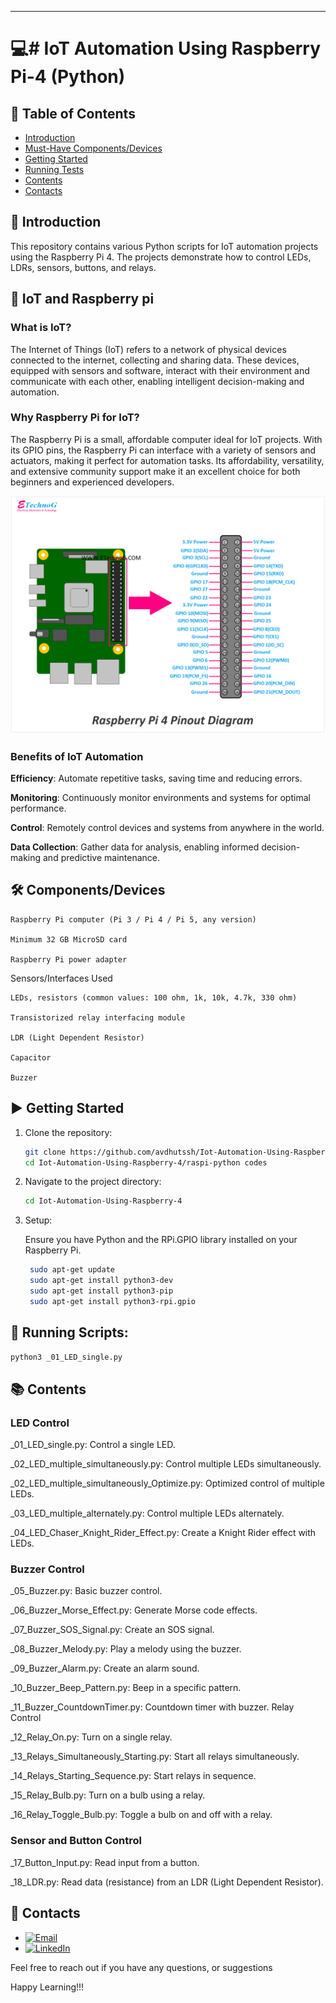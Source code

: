 <!--
    #/**
    # * @author Avdhut Shirgaonkar
    # * Email: avdhut.ssh@gmail.com
    # * LinkedIn: https://www.linkedin.com/in/avdhut-shirgaonkar-811243136/
    # */
    #/***************************************************/
-->

---

# 💻# IoT Automation Using Raspberry Pi-4 (Python)

## 📑 Table of Contents

- [Introduction](#introduction)
- [Must-Have Components/Devices](#components/devices)
- [Getting Started](#getting-started)
- [Running Tests](#running-tests)
- [Contents](#contents)
- [Contacts](#contacts)

## 📖 Introduction

This repository contains various Python scripts for IoT automation projects using the Raspberry Pi 4. The projects demonstrate how to control LEDs, LDRs, sensors, buttons, and relays.

## 🍓 IoT and Raspberry pi

### What is IoT?

The Internet of Things (IoT) refers to a network of physical devices connected to the internet, collecting and sharing data. These devices, equipped with sensors and software, interact with their environment and communicate with each other, enabling intelligent decision-making and automation.

### Why Raspberry Pi for IoT?

The Raspberry Pi is a small, affordable computer ideal for IoT projects. With its GPIO pins, the Raspberry Pi can interface with a variety of sensors and actuators, making it perfect for automation tasks. Its affordability, versatility, and extensive community support make it an excellent choice for both beginners and experienced developers.

![alt text](./misc/Raspberry%20Pi%204%20Pinout%20Diagram%20and%20terminals.png "Pinout diagram")

### Benefits of IoT Automation

**Efficiency**: Automate repetitive tasks, saving time and reducing errors.

**Monitoring**: Continuously monitor environments and systems for optimal performance.

**Control**: Remotely control devices and systems from anywhere in the world.

**Data Collection**: Gather data for analysis, enabling informed decision-making and predictive maintenance.

## 🛠️ Components/Devices

    Raspberry Pi computer (Pi 3 / Pi 4 / Pi 5, any version)

    Minimum 32 GB MicroSD card

    Raspberry Pi power adapter

Sensors/Interfaces Used

    LEDs, resistors (common values: 100 ohm, 1k, 10k, 4.7k, 330 ohm)

    Transistorized relay interfacing module

    LDR (Light Dependent Resistor)

    Capacitor

    Buzzer

## ▶️ Getting Started

1. Clone the repository:

   ```bash
   git clone https://github.com/avdhutssh/Iot-Automation-Using-Raspberry-4.git
   cd Iot-Automation-Using-Raspberry-4/raspi-python codes
   ```

2. Navigate to the project directory:

   ```bash
   cd Iot-Automation-Using-Raspberry-4
   ```

3. Setup:

    Ensure you have Python and the RPi.GPIO library installed on your Raspberry Pi.

   ```bash
    sudo apt-get update
    sudo apt-get install python3-dev
    sudo apt-get install python3-pip
    sudo apt-get install python3-rpi.gpio
   ```

## 🚀 Running Scripts:


```bash
python3 _01_LED_single.py
```

## 📚 Contents

### LED Control
_01_LED_single.py: Control a single LED.

_02_LED_multiple_simultaneously.py: Control multiple LEDs simultaneously.

_02_LED_multiple_simultaneously_Optimize.py: Optimized control of multiple LEDs.

_03_LED_multiple_alternately.py: Control multiple LEDs alternately.

_04_LED_Chaser_Knight_Rider_Effect.py: Create a Knight Rider effect with LEDs.

### Buzzer Control

_05_Buzzer.py: Basic buzzer control.

_06_Buzzer_Morse_Effect.py: Generate Morse code effects.

_07_Buzzer_SOS_Signal.py: Create an SOS signal.

_08_Buzzer_Melody.py: Play a melody using the buzzer.

_09_Buzzer_Alarm.py: Create an alarm sound.

_10_Buzzer_Beep_Pattern.py: Beep in a specific pattern.

_11_Buzzer_CountdownTimer.py: Countdown timer with buzzer.
Relay Control

_12_Relay_On.py: Turn on a single relay.

_13_Relays_Simultaneously_Starting.py: Start all relays simultaneously.

_14_Relays_Starting_Sequence.py: Start relays in sequence.

_15_Relay_Bulb.py: Turn on a bulb using a relay.

_16_Relay_Toggle_Bulb.py: Toggle a bulb on and off with a relay.

### Sensor and Button Control

_17_Button_Input.py: Read input from a button.

_18_LDR.py: Read data (resistance) from an LDR (Light Dependent Resistor).

## 📧 Contacts

- [![Email](https://img.shields.io/badge/Email-avdhut.ssh@gmail.com-green)](mailto:avdhut.ssh@gmail.com)
- [![LinkedIn](https://img.shields.io/badge/LinkedIn-Profile-blue)](https://www.linkedin.com/in/avdhut-shirgaonkar-811243136/)

Feel free to reach out if you have any questions, or suggestions

Happy Learning!!!
